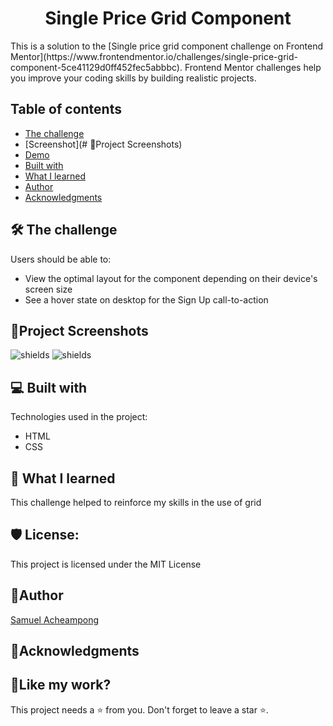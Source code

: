<h1 align="center">Single Price Grid Component</h1>

<p>This is a solution to the [Single price grid component challenge on Frontend Mentor](https://www.frontendmentor.io/challenges/single-price-grid-component-5ce41129d0ff452fec5abbbc). Frontend Mentor challenges help you improve your coding skills by building realistic projects.  </p>

## Table of contents

  - [The challenge](#the-challenge)
  - [Screenshot](# 📸Project Screenshots)
  - [Demo](#links)
  - [Built with](#built-with)
  - [What I learned](#what-i-learned)
  - [Author](#author)
  - [Acknowledgments](#acknowledgments)



## 🛠 The challenge

Users should be able to:

- View the optimal layout for the component depending on their device's screen size
- See a hover state on desktop for the Sign Up call-to-action

## 📸Project Screenshots

<img src="https://res.cloudinary.com/dlykqebw2/image/upload/v1702629082/desktop-design_fcqpzu.jpg" alt="shields">
<img src="https://res.cloudinary.com/dlykqebw2/image/upload/v1702629038/mobile-design_rtvmfn.jpg" alt="shields">

  
## 💻 Built with

Technologies used in the project:

*  HTML
*  CSS


## 📖 What I learned

<p>This challenge helped to reinforce my skills in the use of grid</p>

<h2>🛡️ License:</h2>

This project is licensed under the MIT License


## 🤴Author

[Samuel Acheampong](https://www.linkedin.com/in/yawsamcode/)

## 🤝Acknowledgments


<h2>💖Like my work?</h2>

This project needs a ⭐️ from you. Don't forget to leave a star ⭐️.   
